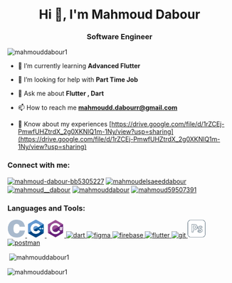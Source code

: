 <h1 align="center">Hi 👋, I'm Mahmoud Dabour</h1>
<h3 align="center">Software Engineer</h3>

<p align="left"> <img src="https://komarev.com/ghpvc/?username=mahmouddabour1&label=Profile%20views&color=0e75b6&style=flat" alt="mahmouddabour1" /> </p>

- 🌱 I’m currently learning **Advanced Flutter**

- 🤝 I’m looking for help with **Part Time Job**

- 💬 Ask me about **Flutter , Dart**

- 📫 How to reach me **mahmoudd.dabourr@gmail.com**

- 📄 Know about my experiences [https://drive.google.com/file/d/1rZCEj-PmwfUHZtrdX_2g0XKNlQ1m-1Ny/view?usp=sharing](https://drive.google.com/file/d/1rZCEj-PmwfUHZtrdX_2g0XKNlQ1m-1Ny/view?usp=sharing)

<h3 align="left">Connect with me:</h3>
<p align="left">
<a href="https://linkedin.com/in/mahmoud-dabour-bb5305227" target="blank"><img align="center" src="https://raw.githubusercontent.com/rahuldkjain/github-profile-readme-generator/master/src/images/icons/Social/linked-in-alt.svg" alt="mahmoud-dabour-bb5305227" height="30" width="40" /></a>
<a href="https://fb.com/mahmoudelsaeeddabour" target="blank"><img align="center" src="https://raw.githubusercontent.com/rahuldkjain/github-profile-readme-generator/master/src/images/icons/Social/facebook.svg" alt="mahmoudelsaeeddabour" height="30" width="40" /></a>
<a href="https://instagram.com/mahmoud__dabour" target="blank"><img align="center" src="https://raw.githubusercontent.com/rahuldkjain/github-profile-readme-generator/master/src/images/icons/Social/instagram.svg" alt="mahmoud__dabour" height="30" width="40" /></a>
<a href="https://codeforces.com/profile/mahmouddabour" target="blank"><img align="center" src="https://raw.githubusercontent.com/rahuldkjain/github-profile-readme-generator/master/src/images/icons/Social/codeforces.svg" alt="mahmouddabour" height="30" width="40" /></a>
<a href="https://twitter.com/mahmoud59507391" target="blank"><img align="center" src="https://raw.githubusercontent.com/rahuldkjain/github-profile-readme-generator/master/src/images/icons/Social/twitter.svg" alt="mahmoud59507391" height="30" width="40" /></a>
</p>

<h3 align="left">Languages and Tools:</h3>
<p align="left"> <a href="https://www.cprogramming.com/" target="_blank" rel="noreferrer"> <img src="https://raw.githubusercontent.com/devicons/devicon/master/icons/c/c-original.svg" alt="c" width="40" height="40"/> </a> <a href="https://www.w3schools.com/cpp/" target="_blank" rel="noreferrer"> <img src="https://raw.githubusercontent.com/devicons/devicon/master/icons/cplusplus/cplusplus-original.svg" alt="cplusplus" width="40" height="40"/> </a> <a href="https://www.w3schools.com/cs/" target="_blank" rel="noreferrer"> <img src="https://raw.githubusercontent.com/devicons/devicon/master/icons/csharp/csharp-original.svg" alt="csharp" width="40" height="40"/> </a> <a href="https://dart.dev" target="_blank" rel="noreferrer"> <img src="https://www.vectorlogo.zone/logos/dartlang/dartlang-icon.svg" alt="dart" width="40" height="40"/> </a> <a href="https://www.figma.com/" target="_blank" rel="noreferrer"> <img src="https://www.vectorlogo.zone/logos/figma/figma-icon.svg" alt="figma" width="40" height="40"/> </a> <a href="https://firebase.google.com/" target="_blank" rel="noreferrer"> <img src="https://www.vectorlogo.zone/logos/firebase/firebase-icon.svg" alt="firebase" width="40" height="40"/> </a> <a href="https://flutter.dev" target="_blank" rel="noreferrer"> <img src="https://www.vectorlogo.zone/logos/flutterio/flutterio-icon.svg" alt="flutter" width="40" height="40"/> </a> <a href="https://git-scm.com/" target="_blank" rel="noreferrer"> <img src="https://www.vectorlogo.zone/logos/git-scm/git-scm-icon.svg" alt="git" width="40" height="40"/> </a> <a href="https://www.photoshop.com/en" target="_blank" rel="noreferrer"> <img src="https://raw.githubusercontent.com/devicons/devicon/master/icons/photoshop/photoshop-line.svg" alt="photoshop" width="40" height="40"/> </a> <a href="https://postman.com" target="_blank" rel="noreferrer"> <img src="https://www.vectorlogo.zone/logos/getpostman/getpostman-icon.svg" alt="postman" width="40" height="40"/> </a> 
</p>

<p>&nbsp;<img align="center" src="https://github-readme-stats.vercel.app/api?username=mahmouddabour1&show_icons=true&locale=en" alt="mahmouddabour1" /></p>

<p><img align="center" src="https://github-readme-streak-stats.herokuapp.com/?user=mahmouddabour1&" alt="mahmouddabour1" /></p>
